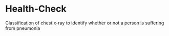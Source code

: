 # Health-Check
Classification of chest x-ray to identify whether or not a person is suffering from pneumonia 
